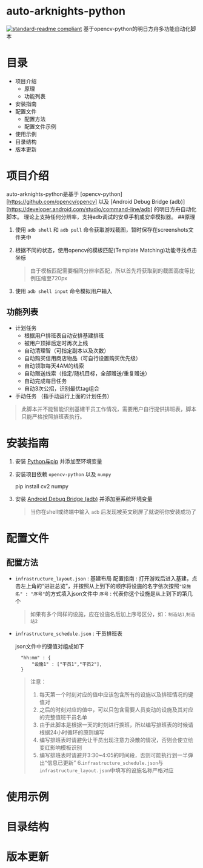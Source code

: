 # auto-arknights-python
[![standard-readme compliant](https://img.shields.io/badge/readme%20style-standard-brightgreen.svg?style=flat-square)](https://github.com/RichardLitt/standard-readme)
基于opencv-python的明日方舟多功能自动化脚本

# 目录
* 项目介绍
    * 原理
    * 功能列表
* 安装指南
* 配置文件
    * 配置方法
    * 配置文件示例
* 使用示例
* 目录结构
* 版本更新

# 项目介绍
auto-arknights-python是基于 [opencv-python][https://github.com/opencv/opencv] 以及 [Android Debug Bridge (adb)][https://developer.android.com/studio/command-line/adb] 的明日方舟自动化脚本。
理论上支持任何分辨率，支持adb调试的安卓手机或安卓模拟器。
##原理
1. 使用 `adb shell` 和 `adb pull` 命令获取游戏截图，暂时保存在screenshots文件夹中
2. 根据不同的状态，使用opencv的模板匹配(Template Matching)功能寻找点击坐标

   > 由于模板匹配需要相同分辨率匹配，所以首先将获取到的截图高度等比例压缩至720px

3. 使用 `adb shell input` 命令模拟用户输入
## 功能列表
* 计划任务
    * 根据用户排班表自动安排基建排班
    * 被用户顶掉后定时再次上线
    * 自动清理智（可指定副本以及次数）
    * 自动购买信用商店物品（可自行设置购买优先级）
    * 自动领取每天4AM的线索
    * 自动赠送线索（指定/随机目标，全部赠送/重复赠送）
    * 自动完成每日任务
    * 自动3次公招，识别最优tag组合
* 手动任务
    （指手动运行上面的计划任务）
> 此脚本并不能智能识别基建干员工作情况，需要用户自行提供排班表，脚本只能严格按照排班表执行。
# 安装指南 
1. 安装 [Python与pip](python.org) 并添加至环境变量
2. 安装项目依赖 `opencv-python` 以及 `numpy`

      pip install cv2 numpy
3. 安装 [Android Debug Bridge (adb)](https://developer.android.com/studio/command-line/adb) 并添加至系统环境变量

    > 当你在shell或终端中输入 `adb` 后发现被英文刷屏了就说明你安装成功了
# 配置文件
## 配置方法
* `infrastructure_layout.json` : 基建布局
    配置指南 : 打开游戏后进入基建，点击左上角的“进驻总览”，并按照从上到下的顺序将设施的名字依次按照`"设施名" : "序号"`的方式填入json文件中
    `序号` : 代表你这个设施是从上到下的第几个
    
    > 如果有多个同样的设施，应在设施名后加上序号区分，如：`制造站1`,`制造站2`
* `infrastructure_schedule.json` : 干员排班表

    json文件中的键值对组成如下
    
        "hh:mm" : {
            "设施1" : ["干员1","干员2"],
        }
        
    > 注意：
    > 1. 每天第一个时刻对应的值中应该包含所有的设施以及排班情况的键值对
    > 2. 之后的时刻对应的值中，可以只包含需要人员变动的设施及其对应的完整值班干员名单
    > 3. 由于此脚本是根据一天的时刻进行换班，所以编写排班表的时候请根据24小时循环的原则编写
    > 4. 编写排班表时请避免让干员出现注意力涣散的情况，否则会使立绘变红影响模板识别
    > 5. 编写排班表时请避开3:30~4:05的时间段，否则可能执行到一半弹出“信息已更新”
    > 6.`infrastructure_schedule.json`与`infrastructure_layout.json`中填写的设施名称严格对应
# 使用示例
# 目录结构
# 版本更新

